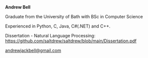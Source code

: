 **Andrew Bell**

Graduate from the University of Bath with BSc in Computer Science

Experienced in Python, C, Java, C#(.NET) and C++. 

Dissertation - Natural Language Processing: https://github.com/saltdrew/saltdrew/blob/main/Dissertation.pdf

andrewjackbell@gmail.com

<!---
saltdrew/saltdrew is a ✨ special ✨ repository because its `README.md` (this file) appears on your GitHub profile.
You can click the Preview link to take a look at your changes.
--->

